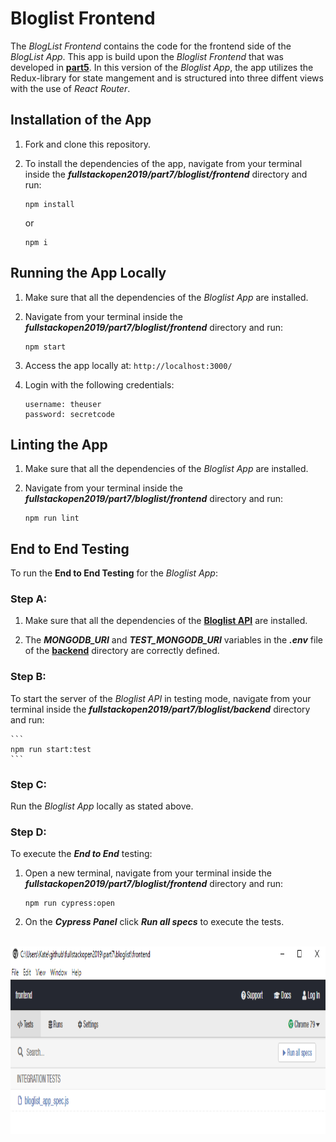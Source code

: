 # Bloglist Frontend

The *BlogList Frontend* contains the code for the frontend side of the *BlogList App*.  This app is build upon the *Bloglist Frontend* that was developed in [**part5**](https://github.com/katerina-tziala/fullstackopen2019/tree/master/part5/bloglist/frontend). In this version of the *Bloglist App*, the app utilizes the Redux-library for state mangement and is structured into three diffent views with the use of *React Router*.

## Installation of the App

1. Fork and clone this repository.

2. To install the dependencies of the app, navigate from your terminal inside the ***fullstackopen2019/part7/bloglist/frontend*** directory and run:

    ```
    npm install
    ```

    or

    ```
    npm i
    ```

## Running the App Locally

1. Make sure that all the dependencies of the *Bloglist App* are installed.

2. Navigate from your terminal inside the ***fullstackopen2019/part7/bloglist/frontend*** directory and run:

    ```
    npm start
    ```
3. Access the app locally at: ```http://localhost:3000/```

4. Login with the following credentials:
    ```
    username: theuser
    password: secretcode
    ```

## Linting the App

1. Make sure that all the dependencies of the *Bloglist App* are installed.

2. Navigate from your terminal inside the ***fullstackopen2019/part7/bloglist/frontend*** directory and run:

    ```
    npm run lint
    ```

## End to End Testing

To run the **End to End Testing** for the *Bloglist App*:

### Step A:

1. Make sure that all the dependencies of the [**Bloglist API**](https://github.com/katerina-tziala/fullstackopen2019/tree/master/part7/bloglist/backend) are installed.

2. The ***MONGODB_URI*** and ***TEST_MONGODB_URI*** variables in the  ***.env*** file of the  [**backend**](https://github.com/katerina-tziala/fullstackopen2019/tree/master/part7/bloglist/backend) directory are correctly defined.

### Step B:

To start the server of the  *Bloglist API* in testing mode, navigate from your terminal inside the ***fullstackopen2019/part7/bloglist/backend*** directory and run:

    ```
    npm run start:test
    ```

### Step C:

Run the  *Bloglist App* locally as stated above.


### Step D:

To execute the ***End to End*** testing:

1. Open a new terminal, navigate from your terminal inside the ***fullstackopen2019/part7/bloglist/frontend*** directory and run:

    ```
    npm run cypress:open
    ```


2. On the ***Cypress Panel*** click ***Run all specs*** to execute the tests. <br/><br/>
<img src="https://raw.githubusercontent.com/katerina-tziala/fullstackopen2019/master/documentation_images/cypress_panel.png" alt="cypess panel" width="auto" height="300">